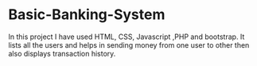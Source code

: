 # Basic-Banking-System
In this project I have used HTML, CSS, Javascript ,PHP and bootstrap. It lists all the users and helps in sending money from one user to other then also displays transaction history.
